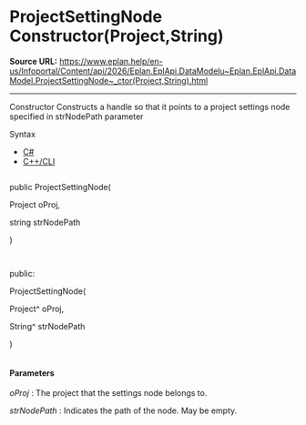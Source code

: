 # ProjectSettingNode Constructor(Project,String)

**Source URL:** https://www.eplan.help/en-us/Infoportal/Content/api/2026/Eplan.EplApi.DataModelu~Eplan.EplApi.DataModel.ProjectSettingNode~_ctor(Project,String).html

---

Constructor Constructs a handle so that it points to a project settings node specified in strNodePath parameter

Syntax

- [C#](#i-syntax-CS)
- [C++/CLI](#i-syntax-CPP2005)

```
```
public ProjectSettingNode( 

   Project oProj,

   string strNodePath

)
```
```

```
```
public:

ProjectSettingNode( 

   Project^ oProj,

   String^ strNodePath

)
```
```

#### Parameters

*oProj*
:   The project that the settings node belongs to.

*strNodePath*
:   Indicates the path of the node. May be empty.
